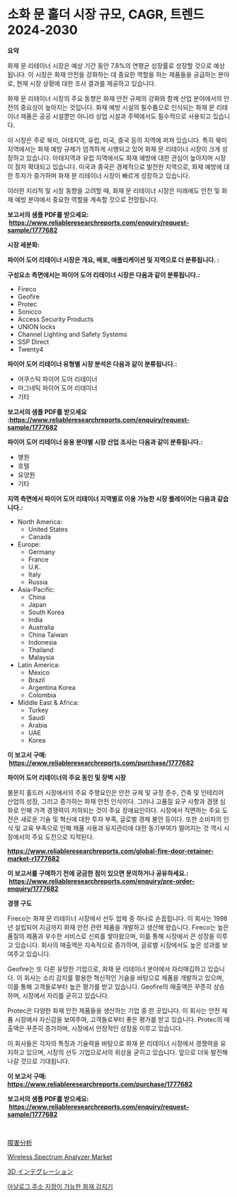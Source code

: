 <p><h1>소화 문 홀더 시장 규모, CAGR, 트렌드 2024-2030</h1></p><p><strong>요약</strong></p>
<p><p>화재 문 리테이너 시장은 예상 기간 동안 7.8%의 연평균 성장률로 성장할 것으로 예상됩니다. 이 시장은 화재 안전을 강화하는 데 중요한 역할을 하는 제품들을 공급하는 분야로, 현재 시장 상황에 대한 조사 결과를 제공하고 있습니다.</p><p>화재 문 리테이너 시장의 주요 동향은 화재 안전 규제의 강화와 함께 산업 분야에서의 안전의 중요성이 높아지는 것입니다. 화재 예방 시설의 필수품으로 인식되는 화재 문 리테이너 제품은 공공 시설뿐만 아니라 상업 시설과 주택에서도 필수적으로 사용되고 있습니다.</p><p>이 시장은 주로 북미, 아태지역, 유럽, 미국, 중국 등의 지역에 퍼져 있습니다. 특히 북미 지역에서는 화재 예방 규제가 엄격하게 시행되고 있어 화재 문 리테이너 시장이 크게 성장하고 있습니다. 아태지역과 유럽 지역에서도 화재 예방에 대한 관심이 높아지며 시장이 점차 확대되고 있습니다. 미국과 중국은 경제적으로 발전한 지역으로, 화재 예방에 대한 투자가 증가하며 화재 문 리테이너 시장이 빠르게 성장하고 있습니다.</p><p>이러한 지리적 및 시장 동향을 고려할 때, 화재 문 리테이너 시장은 미래에도 안전 및 화재 예방 분야에서 중요한 역할을 계속할 것으로 전망됩니다.</p></p>
<p><strong>보고서의 샘플 PDF를 받으세요: &nbsp;<a href="https://www.reliableresearchreports.com/enquiry/request-sample/1777682">https://www.reliableresearchreports.com/enquiry/request-sample/1777682</a></strong></p>
<p><strong>시장 세분화:</strong></p>
<p><strong> 파이어 도어 리테이너 시장은 개요, 배포, 애플리케이션 및 지역으로 더 분류됩니다. :</strong></p>
<p><strong>구성요소 측면에서는 파이어 도어 리테이너 시장은 다음과 같이 분류됩니다.:</strong></p>
<p><ul><li>Fireco</li><li>Geofire</li><li>Protec</li><li>Sonicco</li><li>Access Security Products</li><li>UNION locks</li><li>Channel Lighting and Safety Systems</li><li>SSP Direct</li><li>Twenty4</li></ul></p>
<p><strong> 파이어 도어 리테이너 유형별 시장 분석은 다음과 같이 분류됩니다.:</strong></p>
<p><ul><li>어쿠스틱 파이어 도어 리테이너</li><li>마그네틱 파이어 도어 리테이너</li><li>기타</li></ul></p>
<p><strong>보고서의 샘플 PDF를 받으세요 :<a href="https://www.reliableresearchreports.com/enquiry/request-sample/1777682">https://www.reliableresearchreports.com/enquiry/request-sample/1777682</a></strong></p>
<p><strong> 파이어 도어 리테이너 응용 분야별 시장 산업 조사는 다음과 같이 분류됩니다.:</strong></p>
<p><ul><li>병원</li><li>호텔</li><li>요양원</li><li>기타</li></ul></p>
<p><strong>지역 측면에서 파이어 도어 리테이너 지역별로 이용 가능한 시장 플레이어는 다음과 같습니다.:</strong></p>
<p><ul>
    <li>
        North America:
        <ul>
            <li>United States</li>
            <li>Canada</li>
        </ul>
    </li>
    <li>
        Europe:
        <ul>
            <li>Germany</li>
            <li>France</li>
            <li>U.K.</li>
            <li>Italy</li>
            <li>Russia</li>
        </ul>
    </li>
    <li>
        Asia-Pacific:
        <ul>
            <li>China</li>
            <li>Japan</li>
            <li>South Korea</li>
            <li>India</li>
            <li>Australia</li>
            <li>China Taiwan</li>
            <li>Indonesia</li>
            <li>Thailand</li>
            <li>Malaysia</li>
        </ul>
    </li>
    <li>
        Latin America:
        <ul>
            <li>Mexico</li>
            <li>Brazil</li>
            <li>Argentina Korea</li>
            <li>Colombia</li>
        </ul>
    </li>
    <li>
        Middle East & Africa:
        <ul>
            <li>Turkey</li>
            <li>Saudi</li>
            <li>Arabia</li>
            <li>UAE</li>
            <li>Korea</li>
        </ul>
    </li>
    </ul></p>
<p><strong>이 보고서 구매: &nbsp;<a href="https://www.reliableresearchreports.com/purchase/1777682">https://www.reliableresearchreports.com/purchase/1777682</a></strong></p>
<p><strong>파이어 도어 리테이너의 주요 동인 및 장벽 시장</strong></p>
<p><p>불문지 홀드러 시장에서의 주요 주행요인은 안전 규제 및 규정 준수, 건축 및 인테리어 산업의 성장, 그리고 증가하는 화재 안전 인식이다. 그러나 고품질 요구 사항과 경쟁 심화로 인해 가격 경쟁력이 저하되는 것이 주요 장애요인이다. 시장에서 직면하는 주요 도전은 새로운 기술 및 혁신에 대한 투자 부족, 글로벌 경제 불안 등이다. 또한 소비자의 인식 및 교육 부족으로 인해 제품 사용과 유지관리에 대한 동기부여가 떨어지는 것 역시 시장에서의 주요 도전으로 지적된다.</p></p>
<p><strong><a href="https://www.reliableresearchreports.com/global-fire-door-retainer-market-r1777682">https://www.reliableresearchreports.com/global-fire-door-retainer-market-r1777682</a></strong></p>
<p><strong>이 보고서를 구매하기 전에 궁금한 점이 있으면 문의하거나 공유하세요.: &nbsp;<a href="https://www.reliableresearchreports.com/enquiry/pre-order-enquiry/1777682">https://www.reliableresearchreports.com/enquiry/pre-order-enquiry/1777682</a></strong></p>
<p><strong>경쟁 구도</strong></p>
<p><p>Fireco는 화재 문 리테이너 시장에서 선두 업체 중 하나로 손꼽힙니다. 이 회사는 1998년 설립되어 지금까지 화재 안전 관련 제품을 개발하고 생산해 왔습니다. Fireco는 높은 품질의 제품과 우수한 서비스로 신뢰를 쌓아왔으며, 이를 통해 시장에서 큰 성장을 이루고 있습니다. 회사의 매출액은 지속적으로 증가하며, 글로벌 시장에서도 높은 성과를 보여주고 있습니다.</p><p>Geofire는 또 다른 유망한 기업으로, 화재 문 리테이너 분야에서 자리매김하고 있습니다. 이 회사는 소리 감지를 활용한 혁신적인 기술을 바탕으로 제품을 개발하고 있으며, 이를 통해 고객들로부터 높은 평가를 받고 있습니다. Geofire의 매출액은 꾸준히 상승하며, 시장에서 자리를 굳히고 있습니다.</p><p>Protec은 다양한 화재 안전 제품들을 생산하는 기업 중 한 곳입니다. 이 회사는 안전 제품 시장에서 자신감을 보여주며, 고객들로부터 좋은 평가를 받고 있습니다. Protec의 매출액은 꾸준히 증가하며, 시장에서 안정적인 성장을 이루고 있습니다.</p><p>이 회사들은 각자의 특징과 기술력을 바탕으로 화재 문 리테이너 시장에서 경쟁력을 유지하고 있으며, 시장의 선두 기업으로서의 위상을 굳히고 있습니다. 앞으로 더욱 발전해 나갈 것으로 기대됩니다.</p></p>
<p><strong>이 보고서 구매: &nbsp; <a href="https://www.reliableresearchreports.com/purchase/1777682">https://www.reliableresearchreports.com/purchase/1777682</a></strong></p>
<p><strong>보고서의 샘플 PDF를 받으세요: &nbsp;<a href="https://www.reliableresearchreports.com/enquiry/request-sample/1777682">https://www.reliableresearchreports.com/enquiry/request-sample/1777682</a></strong><strong></strong></p>
<p>&nbsp;</p>
<p><p><a href="https://medium.com/@s.guest01/%E6%95%85%E9%9A%9C%E5%88%86%E6%9E%90%E5%B8%82%E5%A0%B4-2031%E5%B9%B4%E3%81%BE%E3%81%A7%E3%81%AE%E3%83%88%E3%83%AC%E3%83%B3%E3%83%89-%E4%BA%88%E6%B8%AC-%E7%AB%B6%E4%BA%89%E5%88%86%E6%9E%90-9b7b095bf06a">障害分析</a></p><p><a href="https://github.com/Sinjinluong3e0awx2m195k76/Market-Research-Report-List-2/blob/main/wireless-spectrum-analyzer-market.md">Wireless Spectrum Analyzer Market</a></p><p><a href="https://medium.com/@reyeshowell66/3d%E3%82%A4%E3%83%B3%E3%83%86%E3%82%B0%E3%83%AC%E3%83%BC%E3%82%B7%E3%83%A7%E3%83%B3%E5%B8%82%E5%A0%B4%E3%81%AE%E8%A6%8F%E6%A8%A1%E3%81%A8%E5%B8%82%E5%A0%B4%E5%8B%95%E5%90%91-%E5%AE%8C%E5%85%A8%E3%81%AA%E6%A5%AD%E7%95%8C%E6%A6%82%E8%A6%81-2024%E5%B9%B4%E3%81%8B%E3%82%892031%E5%B9%B4%E3%81%BE%E3%81%A7-1448919a0d6f">3D インテグレーション</a></p><p><a href="https://github.com/darrellockm3ytan895656/Market-Research-Report-List-1/blob/main/634837726228.md">아날로그 주소 지정이 가능한 화재 감지기</a></p></p>